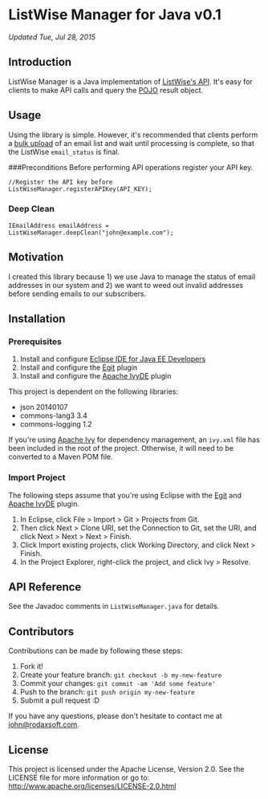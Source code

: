 # ListWise Manager for Java v0.1
*Updated Tue, Jul 28, 2015*

## Introduction
ListWise Manager is a Java implementation of [ListWise's API](http://www.listwisehq.com/support/index.php). It's easy for clients to make API calls and query the [POJO](https://en.wikipedia.org/wiki/Plain_Old_Java_Object) result object.
## Usage
Using the library is simple. However, it's recommended that clients perform a [bulk upload](http://www.listwisehq.com/support/support_detail.php?cat=List+Management&title=Import+A+New+List+for+Cleaning) of an email list and  wait until processing is complete, so that the ListWise `email_status` is final.

###Preconditions
Before performing API operations register your API key.

	//Register the API key before
	ListWiseManager.registerAPIKey(API_KEY);
				

### Deep Clean
	
	IEmailAddress emailAddress = ListWiseManager.deepClean("john@example.com");
		

## Motivation
I created this library because 1) we use Java to manage the status of email addresses in our system and 2) we want to weed out invalid addresses before sending emails to our subscribers.

## Installation

### Prerequisites
1. Install and configure [Eclipse IDE for Java EE Developers](https://www.eclipse.org/downloads/packages/eclipse-ide-java-ee-developers/lunasr1)
2. Install and configure the [Egit](http://www.eclipse.org/egit) plugin
3. Install and configure the [Apache IvyDE](http://ant.apache.org/ivy/ivyde/index.html) plugin

This project is dependent on the following libraries:

* json 20140107
* commons-lang3 3.4
* commons-logging 1.2

If you're using [Apache Ivy](http://ant.apache.org/ivy) for dependency management, an `ivy.xml` file has been included in the root of the project. Otherwise, it will need to be converted to a Maven POM file. 

### Import Project
The following steps assume that you're using Eclipse with the [Egit](http://www.eclipse.org/egit) and [Apache IvyDE](http://ant.apache.org/ivy/ivyde/index.html) plugin.

1. In Eclipse, click File > Import > Git > Projects from Git.
2. Then click Next > Clone URI, set the Connection to Git, set the URI, and click Next > Next > Next > Finish.
3. Click Import existing projects, click Working Directory, and click Next > Finish.
4. In the Project Explorer, right-click the project, and click Ivy > Resolve.


## API Reference

See the Javadoc comments in `ListWiseManager.java` for details.

## Contributors
Contributions can be made by following these steps:

1. Fork it!
2. Create your feature branch: `git checkout -b my-new-feature`
3. Commit your changes: `git commit -am 'Add some feature'`
4. Push to the branch: `git push origin my-new-feature`
5. Submit a pull request :D

If you have any questions, please don't hesitate to contact me at john@rodaxsoft.com.

## License
This project is licensed under the Apache License, Version 2.0. See the LICENSE file for more information or go to:  http://www.apache.org/licenses/LICENSE-2.0.html
